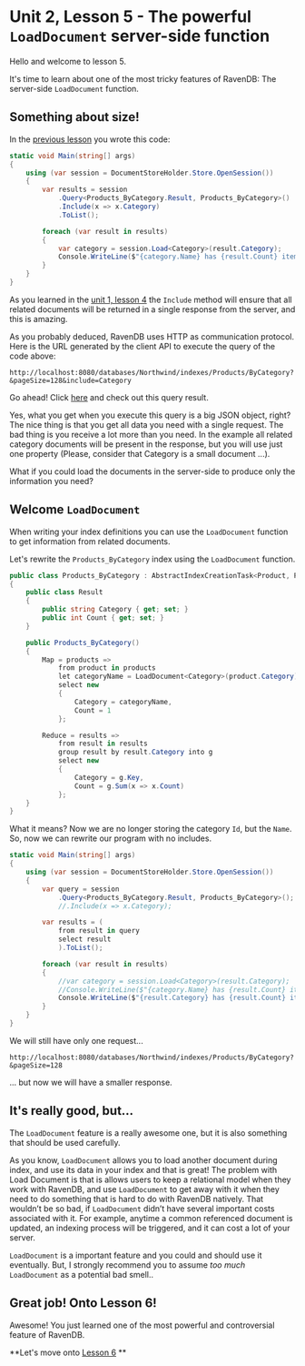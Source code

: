 # Unit 2, Lesson 5 - The powerful `LoadDocument` server-side function

Hello and welcome to lesson 5.

It's time to learn about one of the most tricky features of RavenDB: The
server-side `LoadDocument` function.

## Something about size!

In the [previous lesson](../lesson3/README.md) you wrote this code:

````csharp
static void Main(string[] args)
{
    using (var session = DocumentStoreHolder.Store.OpenSession())
    {
        var results = session
            .Query<Products_ByCategory.Result, Products_ByCategory>()
            .Include(x => x.Category)
            .ToList();

        foreach (var result in results)
        {
            var category = session.Load<Category>(result.Category);
            Console.WriteLine($"{category.Name} has {result.Count} items.");
        }
    }
}
````

As you learned in the [unit 1, lesson 4](../../Unit-1/lesson4/README.md) the `Include` method
will ensure that all related documents will be returned in a single response from the server, and
this is amazing.

As you probably deduced, RavenDB uses HTTP as communication protocol. Here is the URL generated by
the client API to execute the query of the code above:

````
http://localhost:8080/databases/Northwind/indexes/Products/ByCategory?&pageSize=128&include=Category
````

Go ahead! Click [here](http://localhost:8080/databases/Northwind/indexes/Products/ByCategory?&pageSize=128&include=Category) and
check out this query result.

Yes, what you get when you execute this query is a big JSON object, right? The nice thing is that you get all data you need with a single request. The bad thing is you receive a lot more than you need.
In the example all related category documents will be present in the response, but you will use just one property (Please, consider that
Category is a small document ...).

What if you could load the documents in the server-side to produce only the information you need?

## Welcome `LoadDocument`

When writing your index definitions you can use the `LoadDocument` function to get information from related documents. 

Let's rewrite the `Products_ByCategory` index using the `LoadDocument` function.

````csharp
public class Products_ByCategory : AbstractIndexCreationTask<Product, Products_ByCategory.Result>
{
    public class Result
    {
        public string Category { get; set; }
        public int Count { get; set; }
    }

    public Products_ByCategory()
    {
        Map = products =>
            from product in products
            let categoryName = LoadDocument<Category>(product.Category).Name
            select new
            {
                Category = categoryName,
                Count = 1
            };

        Reduce = results =>
            from result in results
            group result by result.Category into g
            select new
            {
                Category = g.Key,
                Count = g.Sum(x => x.Count)
            };
    }
}
````

What it means? Now we are no longer storing the category `Id`, but the `Name`. So, now we 
can rewrite our program with no includes.

````csharp
static void Main(string[] args)
{
    using (var session = DocumentStoreHolder.Store.OpenSession())
    {
        var query = session
            .Query<Products_ByCategory.Result, Products_ByCategory>();
            //.Include(x => x.Category);

        var results = (
            from result in query
            select result
            ).ToList();

        foreach (var result in results)
        {
            //var category = session.Load<Category>(result.Category);
            //Console.WriteLine($"{category.Name} has {result.Count} items.");
            Console.WriteLine($"{result.Category} has {result.Count} items.");
        }
    }
}
````

We will still have only one request...

````
http://localhost:8080/databases/Northwind/indexes/Products/ByCategory?&pageSize=128
````

... but now we will have a smaller response.

## It's really good, but...

The `LoadDocument` feature is a really awesome one, but it is also something that should
be used carefully. 

As you know, `LoadDocument` allows you to load another document during index, and use its data in your index and that is great!
The problem with Load Document is that is allows users to keep a relational
model when they work with RavenDB, and use `LoadDocument` to get away with
it when they need to do something that is hard to do with RavenDB natively.
That wouldn’t be so bad, if `LoadDocument` didn’t have several important costs
associated with it. For example, anytime a common referenced document is updated, an
indexing process will be triggered, and it can cost a lot of your server. 

`LoadDocument` is a important feature and you could and should use it eventually. But,
I strongly recommend you to assume *too much* `LoadDocument` as a potential bad smell..   


## Great job! Onto Lesson 6!

Awesome! You just learned one of the most powerful and controversial feature of RavenDB.

**Let's move onto [Lesson 6](../lesson5/README.md) **

